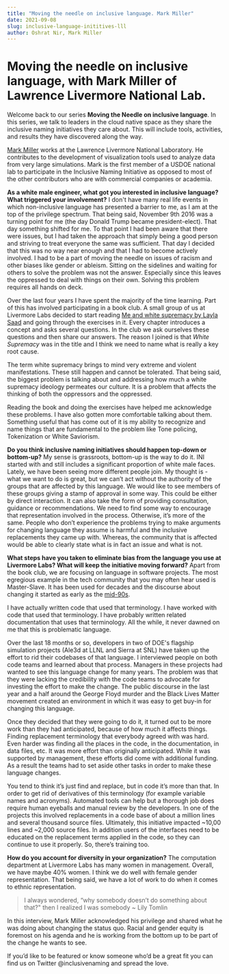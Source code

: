 ```yaml
---
title: "Moving the needle on inclusive language. Mark Miller"
date: 2021-09-08
slug: inclusive-language-inititives-lll
author: Oshrat Nir, Mark Miller
---
```



# Moving the needle on inclusive language, with Mark Miller of Lawrence Livermore National Lab.

Welcome back to our series **Moving the Needle on inclusive language**. In this series, we talk to leaders in the cloud native space as they share the inclusive naming
initiatives they care about. This will include tools, activities, and results they have discovered along the way.

[Mark Miller](https://people.llnl.gov/miller86) works at the Lawrence Livermore National Laboratory. He contributes to the development of visualization
tools used to analyze data from very large simulations. Mark is the first member of a USDOE national lab to participate in the Inclusive Naming Initiative as opposed to most
of the other contributors who are with commercial companies or academia.

**As a white male engineer, what got you interested in inclusive language? What triggered your involvement?**
I don't have many real life events in which non-inclusive language has presented a barrier to me, as I am at the top of the privilege spectrum. That being said, November 9th 2016 was
a turning point for me (the day Donald Trump became president-elect). That day something shifted for me. To that point I had been aware that there
were issues, but I had taken the approach that simply being a good person and striving to treat everyone the same was sufficient. That day I decided that this was no way near enough and
that I had to become actively involved. I  had to be a part of moving the needle on issues of racism and other biases like gender or ableism. Sitting on the sidelines and
waiting for others to solve the problem was not the answer. Especially since this leaves the oppressed to deal with things on their own. Solving this problem requires all hands on
deck.

Over the last four years I have spent the majority of the time learning. Part of this has involved participating in a book club. A small group of us at Livermore Labs decided
to start reading [Me and white supremacy by Layla Saad](https://www.meandwhitesupremacybook.com/) and going through the exercises in it. Every chapter introduces a concept
and asks several questions. In the club we ask ourselves these questions and then share our answers. The reason I joined is that *White Supremacy* was in the title and I think we
need to name what is really a key root cause.

The term white supremacy brings to mind very extreme and violent manifestations. These still happen and cannot be tolerated. That being said, the biggest problem is talking
about and addressing how much a white supremacy ideology permeates our culture. It is a problem that affects the thinking of both the oppressors and the oppressed. 

Reading the book and doing the exercises have helped me acknowledge these problems. I have also gotten more comfortable talking about them. Something useful that has come
out of it is my ability to recognize and name things that are fundamental to the problem like Tone policing, Tokenization or White Saviorism.

**Do you think inclusive naming initiatives should happen top-down or bottom-up?**
My sense is grassroots, bottom-up is the way to do it. INI started with and still includes a significant proportion of white male faces. Lately, we have been seeing more different people
join. My thought is - what we want to do is great, but we can’t act without the authority of the groups that are affected by this language. We would like to see members of
these groups giving a stamp of approval in some way. This could be either by direct interaction. It can also take the form of providing consultation, guidance or
recommendations. We need to find some way to encourage that representation involved in the process. Otherwise, it’s more of the same. People who don’t experience the problems
trying to make arguments for changing language they assume is harmful and the inclusive replacements they came up with. Whereas, the community that is affected would be able to
clearly state what is in fact an issue and what is not.

**What steps have you taken to eliminate bias from the language you use at Livermore Labs? What will keep the initiative moving forward?**
Apart from the book club, we are focusing on language in software projects. The most egregious example in the tech community that you may often hear used is Master-Slave.
It has been used for decades and the discourse about changing it started as early as the [mid-90s](https://www.jstor.org/stable/40061475).

I have actually written code that used that terminology. I have worked with code that used that terminology. I have probably written related documentation that uses that
terminology. All the while, it never dawned on me that this is problematic language.

Over the last 18 months or so, developers in two of DOE's flagship simulation projects (Ale3d at LLNL and Sierra at SNL) have taken up the effort to rid their codebases of that language. I interviewed
people on both code teams and learned about that process. Managers in these projects had wanted to see this language change for many years. The problem
was that they were lacking the credibility with the code teams to advocate for investing the effort to make the change. The public discourse in the last year and a half around the George Floyd murder and the
Black Lives Matter movement created an environment in which it was easy to get buy-in for changing this language.

Once they decided that they were going to do it, it turned out to be more work than they had anticipated, because of how much it affects things. Finding replacement
terminology that everybody agreed with was hard. Even harder was finding all the places in the code, in the documentation, in data files, etc.
It was more effort than originally anticipated. While it was supported by management, these efforts did come with additional funding. As a result the teams had to
set aside other tasks in order to make these language changes.

You tend to think it’s just find and replace, but in code it’s more than that. In order to get rid of derivatives of this terminology (for example variable names and
acronyms). Automated tools can help but a thorough job does require human eyeballs and manual review by the developers. In one of the projects this involved replacements in a code base of about a million lines
and several thousand source files. Ultimately, this initiative impacted ~10,00 lines and ~2,000 source files. In addition users of the interfaces need to be educated on the replacement terms
applied in the code, so they can continue to use it properly. So, there’s training too.

**How do you account for diversity in your organization?**
The computation department at Livermore Labs has many women in management. Overall, we have maybe 40% women. I think we do well with female gender representation. That
being said, we have a lot of work to do when it comes to ethnic representation.

>I always wondered, “why somebody doesn’t do something about that?" then I realized I was somebody  ~ Lily Tomlin

In this interview, Mark Miller acknowledged his privilege and shared what he was doing about changing the status quo. Racial and gender equity is foremost on his agenda and he is
working from the bottom up to be part of the change he wants to see.

If you’d like to be featured or know someone who’d be a great fit you can find us on Twitter @inclusivenaming and spread the love.
